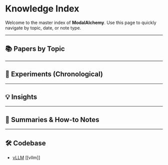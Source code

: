 # Knowledge Index

Welcome to the master index of **ModalAlchemy**.
Use this page to quickly navigate by topic, date, or note type.

---

## 📚 Papers by Topic

---

## 🧪 Experiments (Chronological)

---

## 💡 Insights

---

## 📝 Summaries & How-to Notes

---

## 🛠️ Codebase

- [vLLM](./codebase/vllm.md) [[vllm]]
